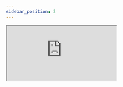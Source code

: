 ```yaml
---
sidebar_position: 2
---
```


<iframe src="https://codesandbox.io/embed/async-actions-in-set-state-ffkbhu?fontsize=14&hidenavigation=1&theme=dark"
     style={{width: "100%", height: "500px", border: "0", borderRadius: "4px", overflow: "hidden"}}
     title="Async Actions in Set State"
     allow="accelerometer; ambient-light-sensor; camera; encrypted-media; geolocation; gyroscope; hid; microphone; midi; payment; usb; vr; xr-spatial-tracking"
     sandbox="allow-forms allow-modals allow-popups allow-presentation allow-same-origin allow-scripts"
   ></iframe>
